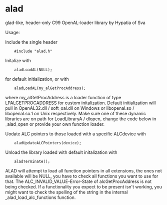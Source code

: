 # alad

glad-like, header-only C99 OpenAL-loader library by Hypatia of Sva

Usage:

Include the single header

        #include "alad.h"

Initalize with

        aladLoadAL(NULL);

for default initialization, or with

        aladLoadAL(my_alGetProcAddress);

where my_alGetProcAddress is a loader function of type LPALGETPROCADDRESS for custom initalization.
Default initialization will pull in OpenAL32.dll / soft_oal.dll on Windows or libopenal.so / libopenal.so.1 on Unix respectively.
Make sure one of these dynamic libraries are on path for LoadLibraryA / dlopen, change the code below in _alad_open or provide your own function loader.

Uodate ALC pointers to those loaded with a specific ALCdevice with

        aladUpdateALCPointers(device);

Unload the library loaded with default initalization with

        aladTerminate();


ALAD will attempt to load all function pointers in all extensions, the ones not available will be NULL, you have to check all functions you want to use for that.
The ALC_INVALID_VALUE-Error-State of alcGetProcAddress is not being checked.
If a functionality you expect to be present isn't working, you might want to check the spelling of the string in the internal _alad_load_alc_functions function.
